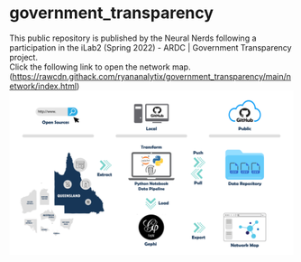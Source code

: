 # government_transparency
This public repository is published by the Neural Nerds following a participation in the iLab2 (Spring 2022) - ARDC | Government Transparency project. \
Click the following link to open the network map.
(https://rawcdn.githack.com/ryananalytix/government_transparency/main/network/index.html)
![alt text](https://github.com/ryananalytix/government_transparency/blob/main/NN_project_implemenation.png?raw=true)
